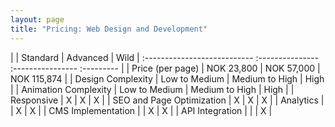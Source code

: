 ```yaml
---
layout: page
title: "Pricing: Web Design and Development"
---
```


|                           	| Standard       	| Advanced       	| Wild    	    |
:---------------------------	:---------------	:----------------	:---------	    |
| Price (per page)           	| NOK 23,800     	| NOK 57,000      | NOK 115,874   |
| Design Complexity         	| Low to Medium 	| Medium to High 	| High 	        |
| Animation Complexity      	| Low to Medium 	| Medium to High 	| High 	        |
| Responsive                	|     X          	|     X          	|    X 	        |
| SEO and Page Optimization 	|     X          	|     X          	|    X 	        |
| Analytics                 	|               	|     X          	|    X 	        |
| CMS Implementation        	|               	|     X          	|    X 	        |
| API Integration           	|               	|                	|    X	        |
